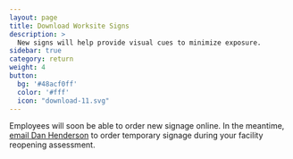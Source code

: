 ```yaml
---
layout: page
title: Download Worksite Signs
description: >
  New signs will help provide visual cues to minimize exposure.
sidebar: true
category: return
weight: 4
button:
  bg: '#48acf0ff'
  color: '#fff'
  icon: "download-11.svg"
---
```


Employees will soon be able to order new signage online. In the meantime, <a href="mailto:DanHenderson@ucsc.edu?subject=Order for temporary signage">email Dan Henderson</a> to order temporary signage during your facility reopening assessment.
